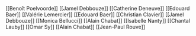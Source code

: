 [[Benoît Poelvoorde]]
[[Jamel Debbouze]]
[[Catherine Deneuve]]
[[Edouard Baer]]
[[Valérie Lemercier]]
[[Edouard Baer]]
[[Christian Clavier]]
[[Jamel Debbouze]]
[[Monica Bellucci]]
[[Alain Chabat]]
[[Isabelle Nanty]]
[[Chantal Lauby]]
[[Omar Sy]]
[[Alain Chabat]]
[[Jean-Paul Rouve]]
